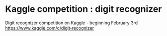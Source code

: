 # Kaggle competition : digit recognizer
Digit recognizer competition on Kaggle - beginning February 3rd <br>
https://www.kaggle.com/c/digit-recognizer
